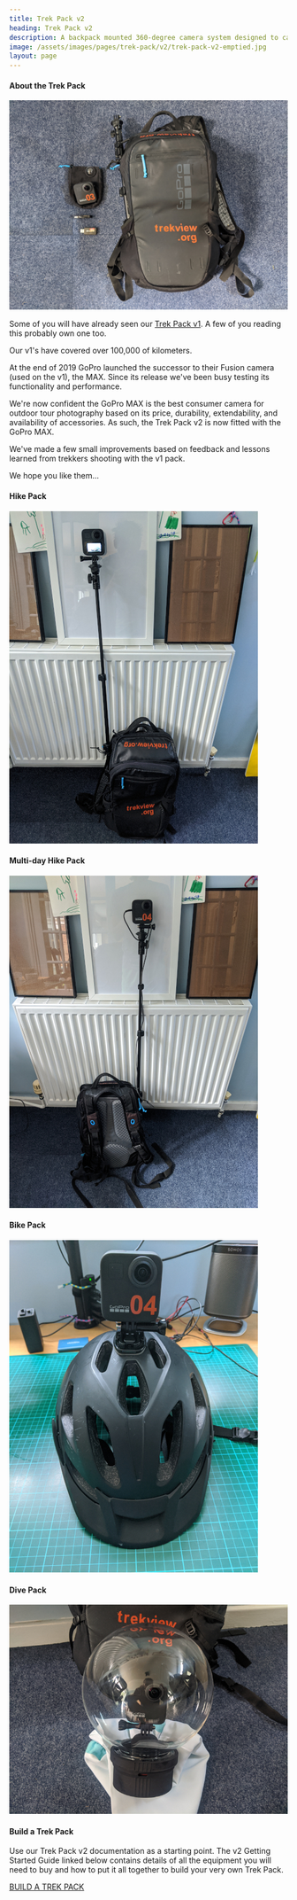 ```yaml
---
title: Trek Pack v2
heading: Trek Pack v2
description: A backpack mounted 360-degree camera system designed to capture stunning 360-degree Street View tours in all terrains.
image: /assets/images/pages/trek-pack/v2/trek-pack-v2-emptied.jpg
layout: page
---
```


<div class="text-container">

<h4>About the Trek Pack</h4>

<img class="img-fluid" src="/assets/images/pages/trek-pack/v2/trek-pack-v2-emptied.jpg" alt="Trek Pack v2" title="Trek Pack v2">

<p>Some of you will have already seen our <a href="/trek-pack/v1/">Trek Pack v1</a>. A few of you reading this probably own one too.</p>

<p>Our v1's have covered over 100,000 of kilometers.</p>

<p>At the end of 2019 GoPro launched the successor to their Fusion camera (used on the v1), the MAX. Since its release we've been busy testing its functionality and performance.</p>

<p>We're now confident the GoPro MAX is the best consumer camera for outdoor tour photography based on its price, durability, extendability, and availability of accessories. As such, the Trek Pack v2 is now fitted with the GoPro MAX.</p>

<p>We've made a few small improvements based on feedback and lessons learned from trekkers shooting with the v1 pack.</p>

<p>We hope you like them...</p>

<h4>Hike Pack</h4>

<img class="img-fluid" src="/assets/images/pages/trek-pack/v2/trek-pack-hike.jpg" alt="Trek Pack v2 Hike" title="Trek Pack v2 Hike">

<h4>Multi-day Hike Pack</h4>

<img class="img-fluid" src="/assets/images/pages/trek-pack/v2/trek-pack-hike-multi-day.jpg" alt="Trek Pack v2 Multi-day Hike" title="Trek Pack v2 Multi-day Hike">

<h4>Bike Pack</h4>

<img class="img-fluid" src="/assets/images/pages/trek-pack/v2/trek-pack-bike.jpg" alt="Trek Pack v2 Bike" title="Trek Pack v2 Bike">

<h4>Dive Pack</h4>

<img class="img-fluid" src="/assets/images/pages/trek-pack/v2/trek-pack-dive.jpg" alt="Trek Pack v2 Dive" title="Trek Pack v2 Dive">

<h4>Build a Trek Pack</h4>

<p>Use our Trek Pack v2 documentation as a starting point. The v2 Getting Started Guide linked below contains details of all the equipment you will need to buy and how to put it all together to build your very own Trek Pack.</p>

<div class="cta button"><a href="/trek-pack/v2/table-of-contents/">BUILD A TREK PACK</a></div>

</div>